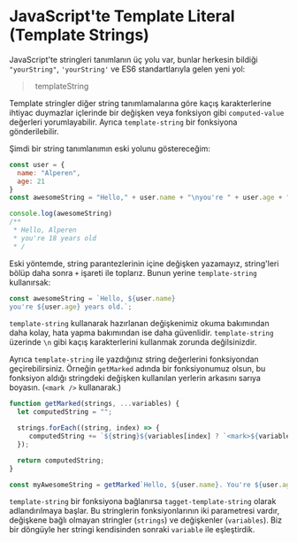 # JavaScript'te Template Literal (Template Strings)
JavaScript'te stringleri tanımlanın üç yolu var, bunlar herkesin bildiği `"yourString"`, `'yourString'` ve ES6 standartlarıyla gelen yeni yol:
> ` `templateString` `

Template stringler diğer string tanımlamalarına göre kaçış karakterlerine ihtiyac duymazlar içlerinde bir değişken veya fonksiyon gibi `computed-value` değerleri yorumlayabilir. Ayrıca `template-string` bir fonksiyona gönderilebilir.

Şimdi bir string tanımlanımın eski yolunu göstereceğim:

```js
const user = {
  name: "Alperen",
  age: 21
}
const awesomeString = "Hello," + user.name + "\nyou're " + user.age + " years old";

console.log(awesomeString)
/**
 * Hello, Alperen
 * you're 18 years old
 * /
```
Eski yöntemde, string parantezlerinin içine değişken yazamayız, string'leri bölüp daha sonra `+` işareti ile toplarız. Bunun yerine `template-string` kullanırsak:
```js
const awesomeString = `Hello, ${user.name}
you're ${user.age} years old.`;
```
`template-string` kullanarak hazırlanan değişkenimiz okuma bakımından daha kolay, hata yapma bakımından ise daha güvenlidir. `template-string` üzerinde `\n` gibi kaçış karakterlerini kullanmak zorunda değilsinizdir.

Ayrıca `template-string` ile yazdığınız string değerlerini fonksiyondan geçirebilirsiniz. Örneğin `getMarked` adında bir fonksiyonumuz olsun, bu fonksiyon aldığı stringdeki değişken kullanılan yerlerin arkasını sarıya boyasın. (`<mark />` kullanarak.)

```js
function getMarked(strings, ...variables) {
  let computedString = "";

  strings.forEach((string, index) => {
     computedString += `${string}${variables[index] ? `<mark>${variables[index]}</mark>` : ''}`;
  });

  return computedString;
}

const myAwesomeString = getMarked`Hello, ${user.name}. You're ${user.age} years old`;
```
`template-string` bir fonksiyona bağlanırsa `tagget-template-string` olarak adlandırılmaya başlar. Bu stringlerin fonksiyonlarının iki parametresi vardır, değişkene bağlı olmayan stringler (`strings`) ve değişkenler (`variables`). Biz bir döngüyle her stringi kendisinden sonraki `variable` ile eşleştirdik.